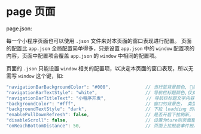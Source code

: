 # page 页面

page.json:  

每一个小程序页面也可以使用 `.json` 文件来对本页面的窗口表现进行配置。 页面的配置比 `app.json` 全局配置简单得多，只是设置 `app.json` 中的 `window` 配置项的内容，页面中配置项会覆盖 `app.json` 的 `window` 中相同的配置项。

页面的 `.json` 只能设置 `window` 相关的配置项，以决定本页面的窗口表现，所以无需写 `window` 这个键，如:   
  


```javascript
"navigationBarBackgroundColor": "#000",             // 当行蓝背景颜色, 类型为 HexColor
"navigationBarTextStyle": "white",                  // 导航栏标题颜色,仅支持 black/white, 类型为 String
"navigationBarTitleText": "小程序开发",               // 导航栏标题文字内容， 类型为 String
"backgroundColor": "#fff",                          // 窗口的背景色， 类型 HexColor
"backgroundTextStyle": "dark",                      // 下拉 loadding 的样式，仅支持 dark/light, 类型 String
"enablePullDownRefresh": false,                     // 是否开启下拉刷新, 类型 Boolean
"disableScroll": false,                             // 设置为ture则页面整体不能上下滚动; 只在page.json中有效,无法在app.json中设置该项, 类型 Boolean
"onReachBottomDistance": 50,                        // 页面上拉触底事件触发时页面底部距离，单位为px, 类型 Number
```   

  

